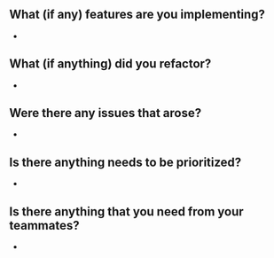 **What (if any) features are you implementing?**
 -
 -
 
**What (if anything) did you refactor?**
 -
 -
 
**Were there any issues that arose?**
-
-

**Is there anything needs to be prioritized?**
 -
 -
 
**Is there anything that you need from your teammates?**
 -
 -
 
